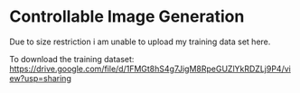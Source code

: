 # Controllable Image Generation
Due to size restriction i am unable to upload my training data set here.

To download the training dataset: 
https://drive.google.com/file/d/1FMGt8hS4g7JigM8RpeGUZlYkRDZLj9P4/view?usp=sharing
